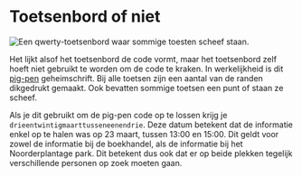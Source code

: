 # Toetsenbord of niet

![Een qwerty-toetsenbord waar sommige toesten scheef staan.](./images/puzzel-5.png)

Het lijkt alsof het toetsenbord de code vormt, maar het toetsenbord zelf hoeft niet gebruikt te worden om de code te
kraken.  In werkelijkheid is dit [pig-pen](https://nl.wikipedia.org/wiki/Rozenkruisersgeheimschrift) geheimschrift.
Bij alle toetsen zijn een aantal van de randen dikgedrukt gemaakt.  Ook bevatten sommige toetsen een punt of staan ze
scheef.

Als je dit gebruikt om de pig-pen code op te lossen krijg je `drieentwintigmaarttusseneenendrie`.  Deze datum betekent
dat de informatie enkel op te halen was op 23 maart, tussen 13:00 en 15:00.  Dit geldt voor zowel de informatie bij de
boekhandel, als de informatie bij het Noorderplantage park.  Dit betekent dus ook dat er op beide plekken tegelijk
verschillende personen op zoek moeten gaan.
